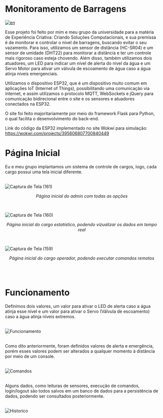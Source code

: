 # Monitoramento de Barragens

[![en](https://img.shields.io/badge/lang-en-red.svg)](https://github.com/Vinokaa/Dam-Management-Web-App/blob/master/README.md)

Esse projeto foi feito por mim e meu grupo da universidade para a matéria de Experiência Criativa: Criando Soluções Computacionais, e sua premissa é de monitorar e controlar o nível de barragens, buscando evitar o seu vazamento. Para isso, utilizamos um sensor de distância (HC-SR04) e um sensor de umidade (DHT22) para monitorar a distância e ter um controle mais rigoroso caso esteja chovendo. Além disso, também utilizamos dois atuadores, um LED para indicar um nível de alerta do nível da água e um Servo Motor para ativar um válvula de escoamento de água caso a água atinja níveis emergenciais.

Utilizamos o dispositivo ESP32, que é um dispositivo muito comum em aplicações IoT (Internet of Things), possibilitando uma comunicação via internet, e assim utilizamos o protocolo MQTT, WebSockets e jQuery para comunicação bidirecional entre o site e os sensores e atuadores conectados na ESP32.

O site foi feito majoritariamente por meio do framework Flask para Python, o qual facilita o desenvolvimento do back-end.

Link do código da ESP32 implementado no site Wokwi para simulação: https://wokwi.com/projects/395606807700840449

# Página Inicial

Eu e meu grupo implantamos um sistema de controle de cargos, logo, cada cargo possui uma tela inicial diferente.
<br> <br>

![Captura de Tela (161)](https://github.com/user-attachments/assets/6266360a-0858-442a-b49a-2c4d17612b01)
<p align="center"><i> Página inicial do admin com todas as opções </i></p>
<br>

![Captura de Tela (160)](https://github.com/user-attachments/assets/20061829-954e-4c6a-a11e-369e8acf7211)
<p align="center"><i> Página inicial do cargo estatístico, podendo vizualizar os dados em tempo real </i></p>
<br>

![Captura de Tela (159)](https://github.com/user-attachments/assets/af369d18-456c-499e-9b15-94890edeaa6a)
<p align="center"><i> Página inicial do cargo operador, podendo executar comandos remotos </i></p>
<br> <br>

# Funcionamento

Definimos dois valores, um valor para ativar o LED de alerta caso a água atinja esse nível e um valor para ativar o Servo (Válvula de escoamento) caso a água atinja níveis extremos.
<br> <br>

![Funcionamento](https://github.com/user-attachments/assets/40d68cb4-e609-4310-9d4f-47632a11e826)
<br> <br>

Como dito anteriormente, foram definidos valores de alerta e emergência, porém esses valores podem ser alterados a qualquer momento à distância por meio de um console.
<br> <br>

![Comandos](https://github.com/user-attachments/assets/63d75462-6f21-4723-a5fd-ae5b67ce49ad)
<br> <br>

Alguns dados, como leituras de sensores, execução de comandos, login/logout são todos salvos em um banco de dados para a persistência de dados, podendo ser consultados posteriormente.
<br> <br>

![Historico](https://github.com/user-attachments/assets/012dc2f2-93f6-4965-909a-43edfe22b35c)
